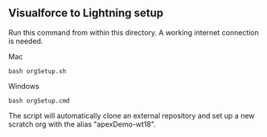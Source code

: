 ## Visualforce to Lightning setup

Run this command from within this directory. A working internet connection is needed.

Mac
```
bash orgSetup.sh
```

Windows
```
bash orgSetup.cmd
```

The script will automatically clone an external repository and set up a new scratch org with the alias "apexDemo-wt18".
